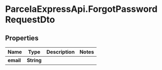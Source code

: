 # ParcelaExpressApi.ForgotPasswordRequestDto

## Properties
Name | Type | Description | Notes
------------ | ------------- | ------------- | -------------
**email** | **String** |  | 
